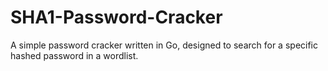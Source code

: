 # SHA1-Password-Cracker
A simple password cracker written in Go, designed to search for a specific hashed password in a wordlist.
